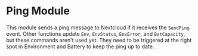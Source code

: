 # Ping Module
This module sends a ping message to Nextcloud if it receives the `SendPing` event.
Other functions update `Env`, `EnvStatus`, `EnvError`, and `BatCapacity`, but these commands aren't used yet.
They need to be triggered at the right spot in Environment and Battery to keep the ping up to date.